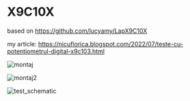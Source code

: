 # X9C10X
based on https://github.com/lucyamy/LapX9C10X


my article: https://nicuflorica.blogspot.com/2022/07/teste-cu-potentiometrul-digital-x9c103.html

![montaj](https://blogger.googleusercontent.com/img/b/R29vZ2xl/AVvXsEgkNQavpS7r65TmlcDNIYFcR3-nJC_nxMH2JVwhUPISUCSqGzv1pdldmKI_RVv4_06ZkpEhoCPDn40vH6O4OZl2mOVV4YWbvHAjggm9j-TxcwLAXtkcnHWy_KotIghICIhZMlywNQuqXvf0f2EMGVEW88Q1wjSDD3N4nTZWBGhG_2CiVfuvSUWFuWdfQA/w200-h150/X9C103_module_9.jpg)

![montaj2](https://blogger.googleusercontent.com/img/b/R29vZ2xl/AVvXsEifM4KdZd0djUjJfyL2rqjoDEoyIUij6hizfhCvpOz7yei9wcu9s98bcMY0q1-ZMMdyf-pp_Ko7Jx7d7IERRxTRPL_3Pihyg-MFibHIiwR3JEXaEMDrteyCDz9suyT-QDmfB6lSmJQehFbg-4dvwnRt99Y78JAaj7tKPCt-HME45Vpu0NeWpgPgHrS0Sg/w200-h150/X9C103_module_10.jpg)

![test_schematic](https://blogger.googleusercontent.com/img/b/R29vZ2xl/AVvXsEgoXNfeFF0U-prifGRQMvk7VzFXdEyt6mcVcdpqdZuT_K9wj9A5jcrH-hqnvy7jMRCivXLrQqX0DCHrzrQIRkjJY_Bup1iH3wBJAMXmO8aAJEFO_7FA7NkMmQst0rRICCNYV0eHYoTjINnDOahbUfQMcsvwZDCykjNxyO0X4u3O7AwcY49YgsJJ55DQDQ/s1618/X9C10x_pot_test_sch.png)
